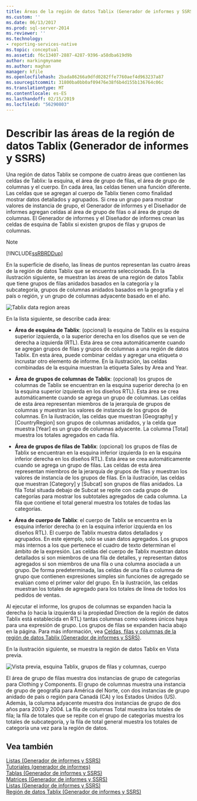 ```yaml
---
title: Áreas de la región de datos Tablix (Generador de informes y SSRS) | Microsoft Docs
ms.custom: ''
ms.date: 06/13/2017
ms.prod: sql-server-2014
ms.reviewer: ''
ms.technology:
- reporting-services-native
ms.topic: conceptual
ms.assetid: f6c13407-2887-4287-9396-a58dba619d9b
author: markingmyname
ms.author: maghan
manager: kfile
ms.openlocfilehash: 2bada86266a9dfd0282ffe7760aef4d963237a87
ms.sourcegitcommit: 31800ba0bb0af09476e38f6b4d155b136764c06c
ms.translationtype: MT
ms.contentlocale: es-ES
ms.lasthandoff: 02/15/2019
ms.locfileid: "56290803"
---
```

# <a name="tablix-data-region-areas-report-builder-and-ssrs"></a>Describir las áreas de la región de datos Tablix (Generador de informes y SSRS)
  Una región de datos Tablix se compone de cuatro áreas que contienen las celdas de Tablix: la esquina, el área de grupo de filas, el área de grupo de columnas y el cuerpo. En cada área, las celdas tienen una función diferente. Las celdas que se agregan al cuerpo de Tablix tienen como finalidad mostrar datos detallados y agrupados. Si crea un grupo para mostrar valores de instancia de grupo, el Generador de informes y el Diseñador de informes agregan celdas al área de grupo de filas o al área de grupo de columnas. El Generador de informes y el Diseñador de informes crean las celdas de esquina de Tablix si existen grupos de filas y grupos de columnas.  
  
> [!NOTE]  
>  [!INCLUDE[ssRBRDDup](../../includes/ssrbrddup-md.md)]  
  
 En la superficie de diseño, las líneas de puntos representan las cuatro áreas de la región de datos Tablix que se encuentra seleccionada. En la ilustración siguiente, se muestran las áreas de una región de datos Tablix que tiene grupos de filas anidados basados en la categoría y la subcategoría, grupos de columnas anidados basados en la geografía y el país o región, y un grupo de columnas adyacente basado en el año.  
  
 ![Tablix data region areas](../media/rs-tablixareas.gif "Tablix data region areas")  
  
 En la lista siguiente, se describe cada área:  
  
-   **Área de esquina de Tablix**: (opcional) la esquina de Tablix es la esquina superior izquierda, o la superior derecha en los diseños que se ven de derecha a izquierda (RTL). Esta área se crea automáticamente cuando se agregan grupos de filas y grupos de columnas a una región de datos Tablix. En esta área, puede combinar celdas y agregar una etiqueta o incrustar otro elemento de informe. En la ilustración, las celdas combinadas de la esquina muestran la etiqueta Sales by Area and Year.  
  
-   **Área de grupos de columnas de Tablix**: (opcional) los grupos de columnas de Tablix se encuentran en la esquina superior derecha (o en la esquina superior izquierda en los diseños RTL). Esta área se crea automáticamente cuando se agrega un grupo de columnas. Las celdas de esta área representan miembros de la jerarquía de grupos de columnas y muestran los valores de instancia de los grupos de columnas. En la ilustración, las celdas que muestran [Geography] y [CountryRegion] son grupos de columnas anidados, y la celda que muestra [Year] es un grupo de columnas adyacente. La columna [Total] muestra los totales agregados en cada fila.  
  
-   **Área de grupos de filas de Tablix**: (opcional) los grupos de filas de Tablix se encuentran en la esquina inferior izquierda (o en la esquina inferior derecha en los diseños RTL). Esta área se crea automáticamente cuando se agrega un grupo de filas. Las celdas de esta área representan miembros de la jerarquía de grupos de filas y muestran los valores de instancia de los grupos de filas. En la ilustración, las celdas que muestran [Category] y [Subcat] son grupos de filas anidados. La fila Total situada debajo de Subcat se repite con cada grupo de categorías para mostrar los subtotales agregados de cada columna. La fila que contiene el total general muestra los totales de todas las categorías.  
  
-   **Área de cuerpo de Tablix**: el cuerpo de Tablix se encuentra en la esquina inferior derecha (o en la esquina inferior izquierda en los diseños RTL). El cuerpo de Tablix muestra datos detallados y agrupados. En este ejemplo, solo se usan datos agregados. Los grupos más internos a los que pertenece el cuadro de texto determinan el ámbito de la expresión. Las celdas del cuerpo de Tablix muestran datos detallados si son miembros de una fila de detalles, y representan datos agregados si son miembros de una fila o una columna asociada a un grupo. De forma predeterminada, las celdas de una fila o columna de grupo que contienen expresiones simples sin funciones de agregado se evalúan como el primer valor del grupo. En la ilustración, las celdas muestran los totales de agregado para los totales de línea de todos los pedidos de ventas.  
  
 Al ejecutar el informe, los grupos de columnas se expanden hacia la derecha (o hacia la izquierda si la propiedad Direction de la región de datos Tablix está establecida en RTL) tantas columnas como valores únicos haya para una expresión de grupo. Los grupos de filas se expanden hacia abajo en la página. Para más información, vea [Celdas, filas y columnas de la región de datos Tablix &#40;Generador de informes y SSRS&#41;](tablix-data-region-cells-rows-and-columns-report-builder-and-ssrs.md).  
  
 En la ilustración siguiente, se muestra la región de datos Tablix en Vista previa.  
  
 ![Vista previa, esquina Tablix, grupos de filas y columnas, cuerpo](../media/rs-tablixareaspreview.gif "Vista previa, esquina Tablix, grupos de filas y columnas, cuerpo")  
  
 El área de grupo de filas muestra dos instancias de grupo de categorías para Clothing y Components. El grupo de columnas muestra una instancia de grupo de geografía para América del Norte, con dos instancias de grupo anidado de país o región para Canadá (CA) y los Estados Unidos (US). Además, la columna adyacente muestra dos instancias de grupo de dos años para 2003 y 2004. La fila de columnas Total muestra los totales de fila; la fila de totales que se repite con el grupo de categorías muestra los totales de subcategoría, y la fila de total general muestra los totales de categoría una vez para la región de datos.  
  
## <a name="see-also"></a>Vea también  
 [Listas &#40;Generador de informes y SSRS&#41;](tables-matrices-and-lists-report-builder-and-ssrs.md)   
 [Tutoriales &#40;generador de informes&#41;](../report-builder-tutorials.md)   
 [Tablas &#40;Generador de informes y SSRS&#41;](tables-report-builder-and-ssrs.md)   
 [Matrices &#40;Generador de informes y SSRS&#41;](create-a-matrix-report-builder-and-ssrs.md)   
 [Listas &#40;Generador de informes y SSRS&#41;](create-invoices-and-forms-with-lists-report-builder-and-ssrs.md)   
 [Región de datos Tablix &#40;Generador de informes y SSRS&#41;](../tablix-data-region-report-builder-and-ssrs.md)  
  
  
